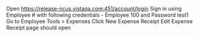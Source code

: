 Open https://release-ncus.vistaqa.com:451/account/login
Sign in using Employee # with following credentials - Employee 100 and Password test1
Go to Employee Tools > Expenses
Click New Expense Receipt 
Edit Expense Receipt page should open